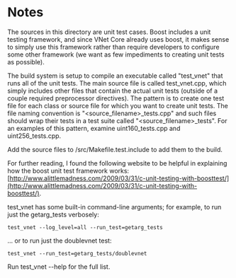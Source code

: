 # Notes
The sources in this directory are unit test cases.  Boost includes a
unit testing framework, and since VNet Core already uses boost, it makes
sense to simply use this framework rather than require developers to
configure some other framework (we want as few impediments to creating
unit tests as possible).

The build system is setup to compile an executable called "test_vnet"
that runs all of the unit tests.  The main source file is called
test_vnet.cpp, which simply includes other files that contain the
actual unit tests (outside of a couple required preprocessor
directives).  The pattern is to create one test file for each class or
source file for which you want to create unit tests.  The file naming
convention is "<source_filename>_tests.cpp" and such files should wrap
their tests in a test suite called "<source_filename>_tests".  For an
examples of this pattern, examine uint160_tests.cpp and
uint256_tests.cpp.

Add the source files to /src/Makefile.test.include to add them to the build.

For further reading, I found the following website to be helpful in
explaining how the boost unit test framework works:
[http://www.alittlemadness.com/2009/03/31/c-unit-testing-with-boosttest/](http://www.alittlemadness.com/2009/03/31/c-unit-testing-with-boosttest/).

test_vnet has some built-in command-line arguments; for
example, to run just the getarg_tests verbosely:

    test_vnet --log_level=all --run_test=getarg_tests

... or to run just the doublevnet test:

    test_vnet --run_test=getarg_tests/doublevnet

Run  test_vnet --help   for the full list.

